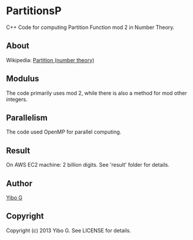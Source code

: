 PartitionsP
===========

C++ Code for computing Partition Function mod 2 in Number Theory.

## About

Wikipedia: [Partition (number theory)](http://en.wikipedia.org/wiki/Partition_(number_theory))

## Modulus

The code primarily uses mod 2, while there is also a method for mod other integers.

## Parallelism

The code used OpenMP for parallel computing.

## Result

On AWS EC2 machine: 2 billion digits. See 'result' folder for details.

## Author

[Yibo G](https://github.com/nilyibo)

## Copyright

Copyright (c) 2013 Yibo G. See LICENSE for details.
